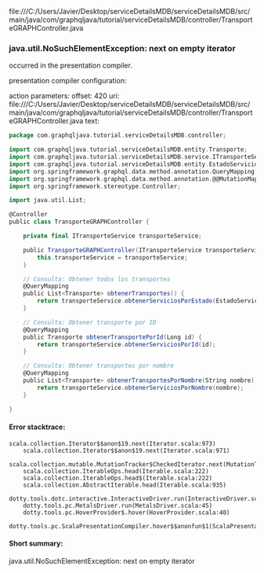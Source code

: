 file:///C:/Users/Javier/Desktop/serviceDetailsMDB/serviceDetailsMDB/src/main/java/com/graphqljava/tutorial/serviceDetailsMDB/controller/TransporteGRAPHController.java
### java.util.NoSuchElementException: next on empty iterator

occurred in the presentation compiler.

presentation compiler configuration:


action parameters:
offset: 420
uri: file:///C:/Users/Javier/Desktop/serviceDetailsMDB/serviceDetailsMDB/src/main/java/com/graphqljava/tutorial/serviceDetailsMDB/controller/TransporteGRAPHController.java
text:
```scala
package com.graphqljava.tutorial.serviceDetailsMDB.controller;

import com.graphqljava.tutorial.serviceDetailsMDB.entity.Transporte;
import com.graphqljava.tutorial.serviceDetailsMDB.service.ITransporteService;
import com.graphqljava.tutorial.serviceDetailsMDB.entity.EstadoServicio;
import org.springframework.graphql.data.method.annotation.QueryMapping;
import org.springframework.graphql.data.method.annotation.@@MutationMapping;
import org.springframework.stereotype.Controller;

import java.util.List;

@Controller
public class TransporteGRAPHController {

    private final ITransporteService transporteService;

    public TransporteGRAPHController(ITransporteService transporteService) {
        this.transporteService = transporteService;
    }

    // Consulta: Obtener todos los transportes
    @QueryMapping
    public List<Transporte> obtenerTransportes() {
        return transporteService.obtenerServiciosPorEstado(EstadoServicio.DISPONIBLE); // Puedes ajustarlo según lo que desees filtrar
    }

    // Consulta: Obtener transporte por ID
    @QueryMapping
    public Transporte obtenerTransportePorId(Long id) {
        return transporteService.obtenerServiciosPorId(id);
    }

    // Consulta: Obtener transportes por nombre
    @QueryMapping
    public List<Transporte> obtenerTransportesPorNombre(String nombre) {
        return transporteService.obtenerServiciosPorNombre(nombre);
    }

}

```



#### Error stacktrace:

```
scala.collection.Iterator$$anon$19.next(Iterator.scala:973)
	scala.collection.Iterator$$anon$19.next(Iterator.scala:971)
	scala.collection.mutable.MutationTracker$CheckedIterator.next(MutationTracker.scala:76)
	scala.collection.IterableOps.head(Iterable.scala:222)
	scala.collection.IterableOps.head$(Iterable.scala:222)
	scala.collection.AbstractIterable.head(Iterable.scala:935)
	dotty.tools.dotc.interactive.InteractiveDriver.run(InteractiveDriver.scala:164)
	dotty.tools.pc.MetalsDriver.run(MetalsDriver.scala:45)
	dotty.tools.pc.HoverProvider$.hover(HoverProvider.scala:40)
	dotty.tools.pc.ScalaPresentationCompiler.hover$$anonfun$1(ScalaPresentationCompiler.scala:376)
```
#### Short summary: 

java.util.NoSuchElementException: next on empty iterator